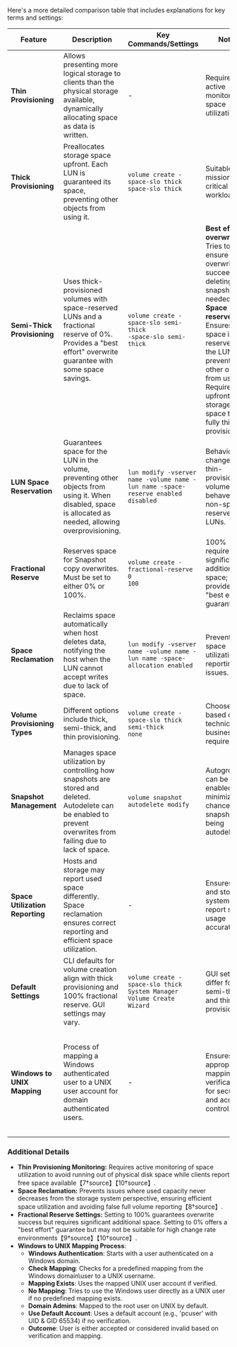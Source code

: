 Here's a more detailed comparison table that includes explanations for key terms and settings:

| **Feature**                     | **Description**                                                                                                                                                   | **Key Commands/Settings**                                                   | **Notes**                                                                      |                                                                                       |                                                      |
| ------------------------------- | ----------------------------------------------------------------------------------------------------------------------------------------------------------------- | --------------------------------------------------------------------------- | ------------------------------------------------------------------------------ | ------------------------------------------------------------------------------------- | ---------------------------------------------------- |
| **Thin Provisioning**           | Allows presenting more logical storage to clients than the physical storage available, dynamically allocating space as data is written.                           | -                                                                           | Requires active monitoring of space utilization.                               |                                                                                       |                                                      |
| **Thick Provisioning**          | Preallocates storage space upfront. Each LUN is guaranteed its space, preventing other objects from using it.                                                     | `volume create -space-slo thick`<br>`space-slo thick`                       | Suitable for mission-critical workloads.                                       |                                                                                       |                                                      |
| **Semi-Thick Provisioning**     | Uses thick-provisioned volumes with space-reserved LUNs and a fractional reserve of 0%. Provides a "best effort" overwrite guarantee with some space savings.     | `volume create -space-slo semi-thick`<br>`-space-slo semi-thick`            | **Best effort overwrite**: Tries to ensure overwrites succeed by deleting snapshots if needed.<br>**Space reserve**: Ensures space is reserved for the LUN, preventing other objects from using it. Requires less upfront storage space than fully thick provisioning. |
| **LUN Space Reservation**       | Guarantees space for the LUN in the volume, preventing other objects from using it. When disabled, space is allocated as needed, allowing overprovisioning.       | `lun modify -vserver name -volume name -lun name -space-reserve enabled`<br>`disabled` | Behavior changes with thin-provisioned volumes; behaves like non-space-reserved LUNs. |                                                                                       |                                                      |
| **Fractional Reserve**          | Reserves space for Snapshot copy overwrites. Must be set to either 0% or 100%.                                                                                    | `volume create -fractional-reserve 0`<br>`100`                               | 100% requires significant additional space; 0% provides "best effort" guarantee.      |                                                      |
| **Space Reclamation**           | Reclaims space automatically when host deletes data, notifying the host when the LUN cannot accept writes due to lack of space.                                   | `lun modify -vserver name -volume name -lun name -space-allocation enabled` | Prevents space utilization reporting issues.                                   |                                                                                       |                                                      |
| **Volume Provisioning Types**   | Different options include thick, semi-thick, and thin provisioning.                                                                                               | `volume create -space-slo thick`<br>`semi-thick`<br>`none`                  | Choose based on technical and business requirements.                          |                                                                                       |                                                      |
| **Snapshot Management**         | Manages space utilization by controlling how snapshots are stored and deleted. Autodelete can be enabled to prevent overwrites from failing due to lack of space. | `volume snapshot autodelete modify`                                         | Autogrow can be enabled to minimize the chance of snapshots being autodeleted. |                                                                                       |                                                      |
| **Space Utilization Reporting** | Hosts and storage may report used space differently. Space reclamation ensures correct reporting and efficient space utilization.                                 | -                                                                           | Ensures host and storage systems report space usage accurately.                |                                                                                       |                                                      |
| **Default Settings**            | CLI defaults for volume creation align with thick provisioning and 100% fractional reserve. GUI settings may vary.                                                | `volume create -space-slo thick`<br>`System Manager Volume Create Wizard`   | GUI settings differ for semi-thick and thin provisioning.                      |                                                                                       |                                                      |
| **Windows to UNIX Mapping**     | Process of mapping a Windows authenticated user to a UNIX user account for domain authenticated users.                                                            | -                                                                           | Ensures appropriate mapping and verification for security and access control.  | Domain Admins are mapped to root by default. If no mapping, default account is used.  |                                                      |

### Additional Details

- **Thin Provisioning Monitoring:** Requires active monitoring of space utilization to avoid running out of physical disk space while clients report free space available【7†source】【10†source】.
- **Space Reclamation:** Prevents issues where used capacity never decreases from the storage system perspective, ensuring efficient space utilization and avoiding false full volume reporting【8†source】.
- **Fractional Reserve Settings:** Setting to 100% guarantees overwrite success but requires significant additional space. Setting to 0% offers a "best effort" guarantee but may not be suitable for high change rate environments【9†source】【10†source】.
- **Windows to UNIX Mapping Process**:
  - **Windows Authentication**: Starts with a user authenticated on a Windows domain.
  - **Check Mapping**: Checks for a predefined mapping from the Windows domain\user to a UNIX username.
  - **Mapping Exists**: Uses the mapped UNIX user account if verified.
  - **No Mapping**: Tries to use the Windows user directly as a UNIX user if no predefined mapping exists.
  - **Domain Admins**: Mapped to the root user on UNIX by default.
  - **Use Default Account**: Uses a default account (e.g., 'pcuser' with UID & GID 65534) if no verification.
  - **Outcome**: User is either accepted or considered invalid based on verification and mapping.